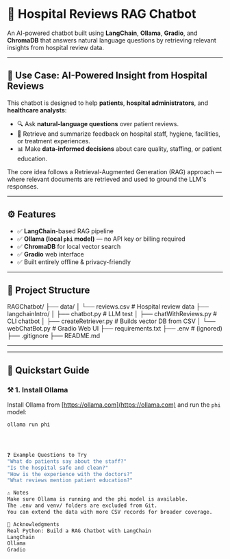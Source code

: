 # 🏥 Hospital Reviews RAG Chatbot

An AI-powered chatbot built using **LangChain**, **Ollama**, **Gradio**, and **ChromaDB** that answers natural language questions by retrieving relevant insights from hospital review data.

---

## 📌 Use Case: AI-Powered Insight from Hospital Reviews

This chatbot is designed to help **patients**, **hospital administrators**, and **healthcare analysts**:

- 🔍 Ask **natural-language questions** over patient reviews.
- 🧠 Retrieve and summarize feedback on hospital staff, hygiene, facilities, or treatment experiences.
- 📊 Make **data-informed decisions** about care quality, staffing, or patient education.

The core idea follows a Retrieval-Augmented Generation (RAG) approach — where relevant documents are retrieved and used to ground the LLM's responses.

---

## ⚙️ Features

- ✅ **LangChain**-based RAG pipeline
- ✅ **Ollama (local `phi` model)** — no API key or billing required
- ✅ **ChromaDB** for local vector search
- ✅ **Gradio** web interface
- ✅ Built entirely offline & privacy-friendly

---

## 📁 Project Structure

RAGChatbot/
├── data/
│ └── reviews.csv # Hospital review data
├── langchainIntro/
│ ├── chatbot.py # LLM test
│ ├── chatWithReviews.py # CLI chatbot
│ ├── createRetriever.py # Builds vector DB from CSV
│ └── webChatBot.py # Gradio Web UI
├── requirements.txt
├── .env # (ignored)
├── .gitignore
├── README.md


---


---

## 🚀 Quickstart Guide

### ⚒️ 1. Install Ollama

Install Ollama from [https://ollama.com](https://ollama.com) and run the `phi` model:

```bash
ollama run phi




❓ Example Questions to Try
"What do patients say about the staff?"
"Is the hospital safe and clean?"
"How is the experience with the doctors?"
"What reviews mention patient education?"

⚠️ Notes
Make sure Ollama is running and the phi model is available.
The .env and venv/ folders are excluded from Git.
You can extend the data with more CSV records for broader coverage.

🙌 Acknowledgments
Real Python: Build a RAG Chatbot with LangChain
LangChain
Ollama
Gradio
